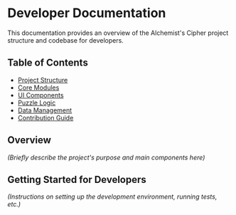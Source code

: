 # Developer Documentation

This documentation provides an overview of the Alchemist's Cipher project structure and codebase for developers.

## Table of Contents

*   [Project Structure](project_structure.md)
*   [Core Modules](modules.md)
*   [UI Components](ui.md)
*   [Puzzle Logic](puzzle_logic.md)
*   [Data Management](data_management.md)
*   [Contribution Guide](contribution_guide.md)

## Overview

*(Briefly describe the project's purpose and main components here)*

## Getting Started for Developers

*(Instructions on setting up the development environment, running tests, etc.)* 